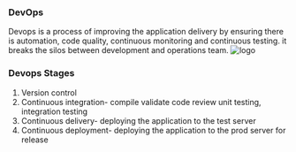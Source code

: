 ### DevOps
Devops is a process of improving the application delivery by ensuring there is automation, code quality, continuous monitoring and continuous testing. it breaks the silos between development and operations team.
![logo](https://github.com/iamarbabkhan/devops/assets/90515623/a3a6f03d-439f-4427-804c-2f636050bc42)

### Devops Stages 
1. Version control
2. Continuous integration- compile validate code review unit testing, integration testing 
3. Continuous delivery- deploying the application to the test server 
4. Continuous deployment- deploying the application to the prod server for release
